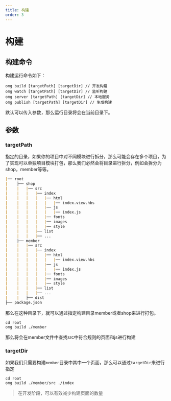 ```yaml
---
title: 构建
order: 3
---
```


# 构建

## 构建命令

构建运行命令如下：
```shell
omg build [targetPath] [targetDir] // 开发构建
omg watch [targetPath] [targetDir] // 监听构建
omg server [targetPath] [targetDir] // 本地服务
omg publish [targetPath] [targetDir] // 生成构建
```
默认可以传入参数，那么运行目录将会在当前目录下。

## 参数

### targetPath
指定的目录，如果你的项目中对不同模块进行拆分，那么可能会存在多个项目，为了实现可以单独项目模块打包，那么我们必然会将目录进行拆分，例如会拆分为shop，member等等。

```markdown
|── root
|    ├── shop
|    |   |── src
|    |   |   |── index
|    |   |   |   |── html
|    |   |   |   |   |── index.view.hbs
|    |   |   |   |── js
|    |   |   |   |   |── index.js
|    |   |   |   |── fonts
|    |   |   |   |── images
|    |   |   |   |── style
|    |   |   |── list
|    |   |   |── ...
|    ├── member
|    |   |── src
|    |   |   |── index
|    |   |   |   |── html
|    |   |   |   |   |── index.view.hbs
|    |   |   |   |── js
|    |   |   |   |   |── index.js
|    |   |   |   |── fonts
|    |   |   |   |── images
|    |   |   |   |── style
|    |   |   |── list
|    |   |   |── ...
|    |   ├── dist
├── package.json
```

那么在这种目录下，就可以通过指定构建目录member或者shop来进行打包。

```shell
cd root
omg build ./member
```

那么将会在member文件中查找src中符合规则的页面和js进行构建

### targetDir

如果我们只需要构建`member`目录中其中一个页面，那么可以通过`targetDir`来进行指定

```shell
cd root
omg build ./member/src ./index
```

> 在开发阶段，可以有效减少构建页面的数量